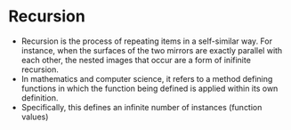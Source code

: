 # Recursion
- Recursion is the process of repeating items in a self-similar way. For instance, when the surfaces of the two mirrors are exactly parallel with each other, the nested images that occur are a form of inifinite recursion.
- In mathematics and computer science, it refers to a method defining functions in which the function being defined is applied within its own definition.
- Specifically, this defines an infinite number of instances (function values)
